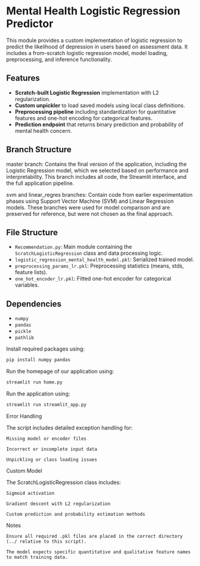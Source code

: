 # Mental Health Logistic Regression Predictor

This module provides a custom implementation of logistic regression to predict the likelihood of depression in users based on assessment data. It includes a from-scratch logistic regression model, model loading, preprocessing, and inference functionality.

## Features

- **Scratch-built Logistic Regression** implementation with L2 regularization.
- **Custom unpickler** to load saved models using local class definitions.
- **Preprocessing pipeline** including standardization for quantitative features and one-hot encoding for categorical features.
- **Prediction endpoint** that returns binary prediction and probability of mental health concern.

## Branch Structure

master branch:
Contains the final version of the application, including the Logistic Regression model, which we selected based on performance and interpretability. This branch includes all code, the Streamlit interface, and the full application pipeline.

svm and linear_regres branches:
Contain code from earlier experimentation phases using Support Vector Machine (SVM) and Linear Regression models. These branches were used for model comparison and are preserved for reference, but were not chosen as the final approach.


## File Structure

- `Recommendation.py`: Main module containing the `ScratchLogisticRegression` class and data processing logic.
- `logistic_regression_mental_health_model.pkl`: Serialized trained model.
- `preprocessing_params_lr.pkl`: Preprocessing statistics (means, stds, feature lists).
- `one_hot_encoder_lr.pkl`: Fitted one-hot encoder for categorical variables.

## Dependencies

- `numpy`
- `pandas`
- `pickle`
- `pathlib`

Install required packages using:

```bash
pip install numpy pandas
```
Run the homepage of our application using:
```bash
streamlit run home.py 
```
Run the application using:
```bash
streamlit run streamlit_app.py
```
Error Handling

The script includes detailed exception handling for:

    Missing model or encoder files

    Incorrect or incomplete input data

    Unpickling or class loading issues

Custom Model

The ScratchLogisticRegression class includes:

    Sigmoid activation

    Gradient descent with L2 regularization

    Custom prediction and probability estimation methods



Notes

    Ensure all required .pkl files are placed in the correct directory (../ relative to this script).

    The model expects specific quantitative and qualitative feature names to match training data.
